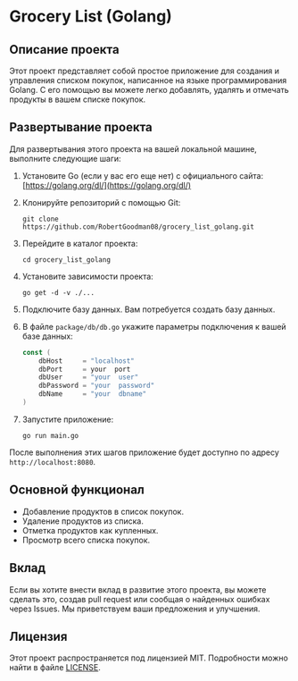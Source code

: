 # Grocery List (Golang)

## Описание проекта

Этот проект представляет собой простое приложение для создания и управления списком покупок, написанное на языке программирования Golang. С его помощью вы можете легко добавлять, удалять и отмечать продукты в вашем списке покупок.

## Развертывание проекта

Для развертывания этого проекта на вашей локальной машине, выполните следующие шаги:

1. Установите Go (если у вас его еще нет) с официального сайта: [https://golang.org/dl/](https://golang.org/dl/)

2. Клонируйте репозиторий с помощью Git:

   ```
   git clone https://github.com/RobertGoodman08/grocery_list_golang.git
   ```

3. Перейдите в каталог проекта:

   ```
   cd grocery_list_golang
   ```

4. Установите зависимости проекта:

   ```
   go get -d -v ./...
   ```

5. Подключите базу данных. Вам потребуется создать базу данных.

6. В файле `package/db/db.go` укажите параметры подключения к вашей базе данных:

   ```go
   const (
       dbHost     = "localhost"
       dbPort     = your  port
       dbUser     = "your  user"
       dbPassword = "your  password"
       dbName     = "your  dbname"
   )
   ```

7. Запустите приложение:

   ```
   go run main.go
   ```

После выполнения этих шагов приложение будет доступно по адресу `http://localhost:8080`.

## Основной функционал

- Добавление продуктов в список покупок.
- Удаление продуктов из списка.
- Отметка продуктов как купленных.
- Просмотр всего списка покупок.

## Вклад

Если вы хотите внести вклад в развитие этого проекта, вы можете сделать это, создав pull request или сообщая о найденных ошибках через Issues. Мы приветствуем ваши предложения и улучшения.

## Лицензия

Этот проект распространяется под лицензией MIT. Подробности можно найти в файле [LICENSE](LICENSE).



